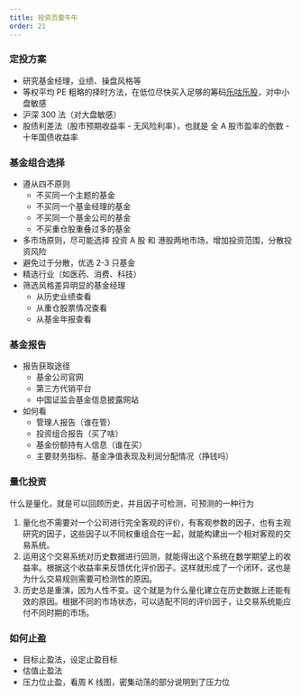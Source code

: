 ```yaml
---
title: 投资员雷牛牛
order: 21
---
```


### 定投方案

- 研究基金经理，业绩、操盘风格等
- 等权平均 PE 粗略的择时方法，在低位尽快买入足够的筹码[乐咕乐股](https://legulegu.com/stockdata/a-ttm-lyr)，对中小盘敏感
- 沪深 300 法（对大盘敏感）
- 股债利差法（股市预期收益率 - 无风险利率），也就是 全 A 股市盈率的倒数 - 十年国债收益率

### 基金组合选择

- 遵从四不原则
  - 不买同一个主题的基金
  - 不买同一个基金经理的基金
  - 不买同一个基金公司的基金
  - 不买重仓股重叠过多的基金
- 多市场原则，尽可能选择 投资 A 股 和 港股两地市场，增加投资范围，分散投资风险
- 避免过于分散，优选 2-3 只基金
- 精选行业（如医药、消费、科技）
- 筛选风格差异明显的基金经理
  - 从历史业绩查看
  - 从重仓股票情况查看
  - 从基金年报查看

### 基金报告

- 报告获取途径
  - 基金公司官网
  - 第三方代销平台
  - 中国证监会基金信息披露网站
- 如何看
  - 管理人报告（谁在管）
  - 投资组合报告（买了啥）
  - 基金份额持有人信息（谁在买）
  - 主要财务指标、基金净值表现及利润分配情况（挣钱吗）

### 量化投资

什么是量化，就是可以回顾历史，并且因子可检测，可预测的一种行为

1. 量化也不需要对一个公司进行完全客观的评价，有客观参数的因子，也有主观研究的因子，这些因子以不同权重组合在一起，就能构建出一个相对客观的交易系统。
2. 运用这个交易系统对历史数据进行回测，就能得出这个系统在数学期望上的收益率。根据这个收益率来反馈优化评价因子。这样就形成了一个闭环，这也是为什么交易规则需要可检测性的原因。
3. 历史总是重演，因为人性不变。这个就是为什么量化建立在历史数据上还能有效的原因。根据不同的市场状态，可以适配不同的评价因子，让交易系统能应付不同时期的市场。

### 如何止盈

- 目标止盈法，设定止盈目标
- 估值止盈法
- 压力位止盈，看周 K 线图，密集动荡的部分说明到了压力位
